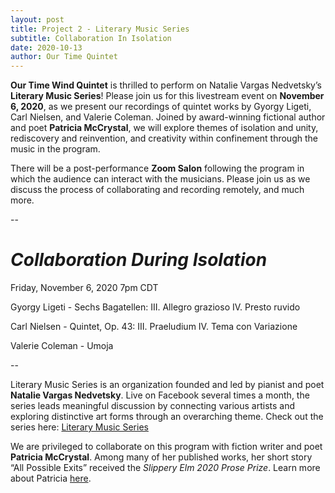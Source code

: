 ```yaml
---
layout: post
title: Project 2 - Literary Music Series
subtitle: Collaboration In Isolation
date: 2020-10-13 
author: Our Time Quintet
---
```


<b>Our Time Wind Quintet</b> is thrilled to perform on Natalie Vargas Nedvetsky’s <b>Literary Music Series</b>! Please join us for this livestream event on <b>November 6, 2020</b>, as we present our recordings of quintet works by Gyorgy Ligeti, Carl Nielsen, and Valerie Coleman.  Joined by award-winning fictional author and poet <b>Patricia McCrystal</b>, we will explore themes of isolation and unity, rediscovery and reinvention, and creativity within confinement through the music in the program. 

There will be a post-performance <b>Zoom Salon</b> following the program in which the audience can interact with the musicians. Please join us as we discuss the process of collaborating and recording remotely, and much more. 

--
<h1><i>Collaboration During Isolation</i></h1>

Friday, November 6, 2020 
7pm CDT 

Gyorgy Ligeti - Sechs Bagatellen: 
III. Allegro grazioso
IV. Presto ruvido

Carl Nielsen - Quintet, Op. 43:
III. Praeludium
IV. Tema con Variazione

Valerie Coleman - Umoja

--


Literary Music Series is an organization founded and led by pianist and poet <b>Natalie Vargas Nedvetsky</b>. Live on Facebook several times a month, the series leads meaningful discussion by connecting various artists and exploring distinctive art forms through an overarching theme. 
Check out the series here: <a href="https://www.literarymusic.org/">Literary Music Series</a>

We are privileged to collaborate on this program with fiction writer and poet <b>Patricia McCrystal</b>. Among many of her published works, her short story “All Possible Exits” received the <i>Slippery Elm 2020 Prose Prize</i>. 
Learn more about Patricia <a href="http://www.patriciamccrystal.com">here</a>. 


